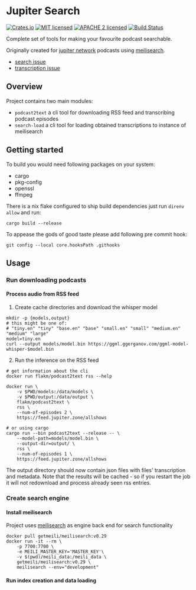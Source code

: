 # Jupiter Search

[![Crates.io][crates-badge]][crates-url]
[![MIT licensed][mit-badge]][mit-url]
[![APACHE 2 licensed][apache-badge]][apache-url]
[![Build Status][actions-badge]][actions-url]

[crates-badge]: https://img.shields.io/crates/v/podcast2text.svg
[crates-url]: https://crates.io/crates/podcast2text
[mit-badge]: https://img.shields.io/badge/license-MIT-blue.svg
[mit-url]: https://github.com/FlakM/jupiter-search/blob/master/LICENSE-MIT
[apache-badge]: https://img.shields.io/badge/License-Apache_2.0-blue.svg
[apache-url]: https://github.com/FlakM/jupiter-search/blob/master/LICENSE-APACHE
[actions-badge]: https://github.com/flakm/jupiter-search/actions/workflows/build.yml/badge.svg
[actions-url]: https://github.com/FlakM/jupiter-search/actions

Complete set of tools for making your favourite podcast searchable.

Originally created for [jupiter network](https://www.jupiterbroadcasting.com/) podcasts using [meilisearch](https://www.meilisearch.com/).

- [search issue](https://github.com/JupiterBroadcasting/jupiterbroadcasting.com/issues/26)
- [transcription issue](https://github.com/JupiterBroadcasting/jupiterbroadcasting.com/issues/301)

## Overview

Project contains two main modules:

* `podcast2text` a cli tool for downloading RSS feed and transcribing podcast episodes 
* `search-load` a cli tool for loading obtained transcriptions to
  instance of meilisearch


## Getting started

To build you would need following packages on your system:

- cargo
- pkg-config
- openssl
- ffmpeg

There is a nix flake configured to ship build dependencies
just run `direnv allow` and run:

```shell
cargo build --release
```

To appease the gods of good taste please add following pre commit hook:

```
git config --local core.hooksPath .githooks
```

## Usage

### Run downloading podcasts

#### Process audio from RSS feed


1. Create cache directories and download the whisper model

```shell
mkdir -p {models,output}
# this might be one of:
# "tiny.en" "tiny" "base.en" "base" "small.en" "small" "medium.en" "medium" "large"
model=tiny.en
curl --output models/model.bin https://ggml.ggerganov.com/ggml-model-whisper-$model.bin
```

2. Run the inference on the RSS feed

```shell
# get information about the cli
docker run flakm/podcast2text rss --help

docker run \
    -v $PWD/models:/data/models \
    -v $PWD/output:/data/output \
    flakm/podcast2text \
    rss \
    --num-of-episodes 2 \
    https://feed.jupiter.zone/allshows 

# or using cargo
cargo run --bin podcast2text --release -- \
    --model-path=models/model.bin \
    --output-dir=output/ \
    rss \
    --num-of-episodes 1 \
    https://feed.jupiter.zone/allshows 
```

The output directory should now contain json files with files'
transcription and metadata. Note that the results will be cached - so if
you restart the job it will not redownload and process already seen
rss entries.


### Create search engine

#### Install meilisearch

Project uses [meilisearch](https://www.meilisearch.com/) as engine
back end for search functionality

```shell
docker pull getmeili/meilisearch:v0.29
docker run -it --rm \
    -p 7700:7700 \
    -e MEILI_MASTER_KEY='MASTER_KEY'\
    -v $(pwd)/meili_data:/meili_data \
    getmeili/meilisearch:v0.29 \
    meilisearch --env="development"
```

#### Run index creation and data loading

